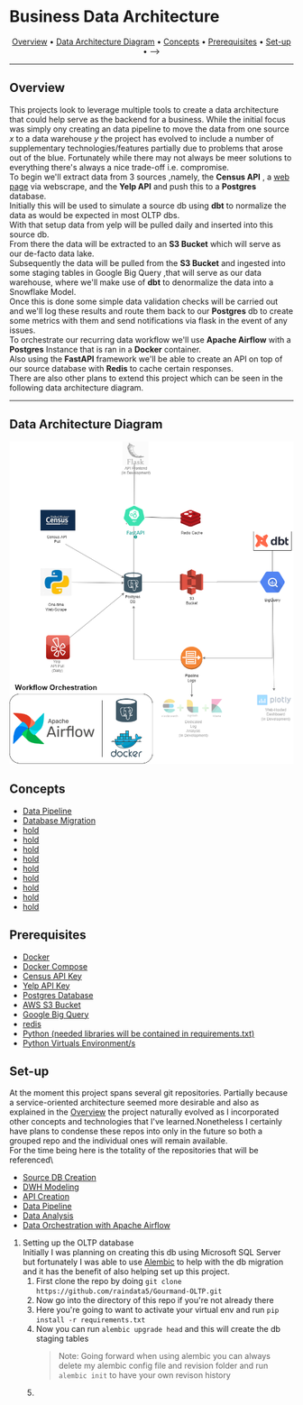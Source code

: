 # Business Data Architecture

<p align="center">
<a href="#overview">Overview</a> •
  <a href="#data-architecture-diagram">Data Architecture Diagram</a> •
    <a href="#concepts">Concepts</a> •
    <a href="#prerequisites">Prerequisites</a> •
    <a href="#set-up">Set-up</a> •
  <!-- <a href="#scenario">Scenario</a> •
  <a href="#base-concepts">Base Concepts</a> •
  
  
  <!-- <a href="#installation">Installation</a> •
  <a href="#airflow-interface">Airflow Interface</a> •
  <a href="#pipeline-task-by-task">Pipeline Task by Task</a> •
  <a href="#shut-down-and-restart-airflow">Shut Down and Restart Airflow</a> •
  <a href="#learning-resources">Learning Resources</a> --> -->
</p>

---

## Overview
This projects look to leverage multiple tools to create a data architecture that could help serve as the backend for a business. While the initial focus was simply ony creating an data pipeline to move the data from one source <em>x</em> to a data warehouse <em>y</em> the project has evolved to include a number of supplementary technologies/features partially due to problems that arose out of the blue. Fortunately while there may not always be meer solutions to everything there's always a nice trade-off i.e. compromise.\
To begin we'll extract data from 3 sources ,namely, the **Census API** , a [web page]("https://www.50states.com/abbreviations.htm") via webscrape, and the **Yelp API** and push this to a **Postgres** database.\
Initially this will be used to simulate a source db using **dbt** to normalize the data as would be expected in most OLTP dbs.\
With that setup data from yelp will be pulled daily and inserted into this source db.\
From there the data will be extracted to an **S3 Bucket** which will serve as our de-facto data lake.\
Subsequently the data will be pulled from the **S3 Bucket** and ingested into some staging tables in Google Big Query ,that will serve as our data warehouse, where we'll make use of **dbt** to denormalize the data into a Snowflake Model.\
Once this is done some simple data validation checks will be carried out and we'll log these results and route them back to our **Postgres** db to create some metrics with them and send notifications via flask in the event of any issues.\
To orchestrate our recurring data workflow we'll use **Apache Airflow** with a **Postgres** Instance that is ran in a **Docker** container.\
Also using the **FastAPI** framework we'll be able to create an API on top of our source database with **Redis** to cache certain responses.\
There are also other plans to extend this project which can be seen in the following data architecture diagram.

<!-- [link](#sample)
### sample -->

---

## Data Architecture Diagram
![Alt Image text](data-pipeline-acrhitecture.drawio.png "Architecture Diagram")


## Concepts
 - [Data Pipeline]()
 - [Database Migration]()
 - [hold]()
 - [hold]()
 - [hold]()
 - [hold]()
 - [hold]()
 - [hold]()
 - [hold]()
 - [hold]()
 - [hold]()

## Prerequisites
 - [Docker]()
 - [Docker Compose]()
 - [Census API Key]()
 - [Yelp API Key]()
 - [Postgres Database]()
 - [AWS S3 Bucket]()
 - [Google Big Query]()
 - [redis]()
 - [Python (needed libraries will be contained in requirements.txt)]()
 - [Python Virtuals Environment/s]()
 <!-- - [hold]()
 - [hold]() -->

## Set-up
At the moment this project spans several git repositories. Partially because a service-oriented architecture seemed more desirable and also as explained in the <a href="#overview">Overview</a> the project naturally evolved as I incorporated other concepts and technologies that I've learned.Nonetheless I certainly have plans to condense these repos into only in the future so both a grouped repo and the individual ones will remain available.\
For the time being here is the totality of the repositories that will be referenced\

- [Source DB Creation](https://github.com/raindata5/Gourmand-OLTP)
- [DWH Modeling](https://github.com/raindata5/gourmand-dwh)
- [API Creation](https://github.com/raindata5/gourmand-api)
- [Data Pipeline](https://github.com/raindata5/gourmand-data-pipelines)
- [Data Analysis](https://github.com/raindata5/data-analysis-business-economics-policy)
- [Data Orchestration with Apache Airflow](https://github.com/raindata5/pipeline-scripts)

1. Setting up the OLTP database \
Initially I was planning on creating this db using Microsoft SQL Server but fortunately I was able to use [Alembic]() to help with the db migration and it has the benefit of also helping set up this project.
    1. First clone the repo by doing `git clone https://github.com/raindata5/Gourmand-OLTP.git`
    2. Now go into the directory of this repo if you're not already there
    3. Here you're going to want to activate your virtual env and run `pip install -r requirements.txt`
    4. Now you can run `alembic upgrade head` and this will create the db staging tables
        > Note: Going forward when using alembic you can always delete my alembic config file and revision folder and run `alembic init` to have your own revison history
    5.


